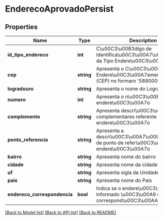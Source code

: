 # EnderecoAprovadoPersist

## Properties
Name | Type | Description | Notes
------------ | ------------- | ------------- | -------------
**id_tipo_endereco** | **int** | C\u00C3\u00B3digo de Identifica\u00C3\u00A7\u00C3\u00A3o da Tipo Endere\u00C3\u00A7o (id) | [optional] 
**cep** | **string** | Apresenta o C\u00C3\u00B3digo de Endere\u00C3\u00A7amento Postal (CEP) no formaro &#39;58800000&#39; | [optional] 
**logradouro** | **string** | Apresenta o nome do Logradouro | [optional] 
**numero** | **int** | Apresenta o n\u00C3\u00BAmero do endere\u00C3\u00A7o | [optional] 
**complemento** | **string** | Apresenta descri\u00C3\u00A7oes complementares referente ao endere\u00C3\u00A7o | [optional] 
**ponto_referencia** | **string** | Apresenta a descri\u00C3\u00A7\u00C3\u00A3o de ponto de refer\u00C3\u00AAncia do endere\u00C3\u00A7o | [optional] 
**bairro** | **string** | Apresenta nome do bairro | [optional] 
**cidade** | **string** | Apresenta nome da cidade | [optional] 
**uf** | **string** | Apresenta sigla da Unidade Federativa | [optional] 
**pais** | **string** | Apresenta nome do Pais | [optional] 
**endereco_correspondencia** | **bool** | Indica se o endere\u00C3\u00A7o informado \u00C3\u00A9 o de correspond\u00C3\u00AAncia | [optional] 

[[Back to Model list]](../README.md#documentation-for-models) [[Back to API list]](../README.md#documentation-for-api-endpoints) [[Back to README]](../README.md)


